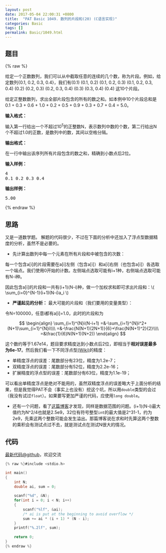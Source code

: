 ```yaml
---
layout: post
date: 2017-05-04 22:00:31 +0800
title:  "PAT Basic 1049. 数列的片段和(20) (C语言实现)"
categories: Basic
tags: []
permalink: Basic/1049.html
---
```


## 题目

{% raw %}<div id="problemContent">
<p>
给定一个正数数列，我们可以从中截取任意的连续的几个数，称为片段。例如，给定数列{0.1, 0.2, 0.3, 0.4}，我们有(0.1) (0.1, 0.2) (0.1, 0.2, 0.3) (0.1, 0.2, 0.3, 0.4) (0.2) (0.2, 0.3) (0.2, 0.3, 0.4) (0.3) (0.3, 0.4) (0.4) 这10个片段。</p>
<p>给定正整数数列，求出全部片段包含的所有的数之和。如本例中10个片段总和是0.1 + 0.3 + 0.6 + 1.0 + 0.2 + 0.5 + 0.9 + 0.3 + 0.7 + 0.4 = 5.0。</p>
<p><b>
输入格式：
</b></p>
<p>
输入第一行给出一个不超过10<sup>5</sup>的正整数N，表示数列中数的个数，第二行给出N个不超过1.0的正数，是数列中的数，其间以空格分隔。
</p>
<p><b>
输出格式：
</b></p>
<p>
在一行中输出该序列所有片段包含的数之和，精确到小数点后2位。
</p>
<b>输入样例：</b><pre>
4
0.1 0.2 0.3 0.4 
</pre>
<b>输出样例：</b><pre>
5.00
</pre>
</div>{% endraw %}

## 思路

又是一道数学题。
解题的代码很少，不过在下面的分析中还加入了浮点型数据精度的分析，虽然不是必要的。

- 先计算出数列中每一个元素在所有片段和中被包含的次数：
 
 每一个包含a[i]的片段需要在a[i]左侧（包含a[i]）和a[i]右侧（也包含a[i]）各选取一个端点。我们使用0开始的计数。左侧端点选取可能有i+1种，右侧端点选取可能有N-i种。

 因此包含a[i]的片段和一共有(i+1)(N-i)种，做一个加权求和即可求出片段和：\\( \sum_{i=0}^{N-1}(i+1)(N-i)a_i \\)
- **严谨起见的分析：** 最大可能的片段和（我们要用的变量类型）：

 令N=100000，任意i都有a[i]=1.0，此时的片段和为

$$
\begin{align}
    \sum_{i=1}^{N}i(N-i+1)
    =&-\sum_{i=1}^{N}i^2+(N+1)\sum_{i=1}^{N}i\\\\
    =&-\frac{N(N+1)(2N+1)}{6}+\frac{N(N+1)^2}{2}\\\\
    =&\frac{1}{6}N(N+1)(N+2))
\end{align}
$$

 这个数约等于1.67e14，题目要求精度达到小数点后2位，即相当于**相对误差最多为6e-17**。然后我们看一下不同浮点型[(Wiki)](https://en.wikipedia.org/wiki/Floating-point_arithmetic)的精度：

 - 单精度浮点的误差：尾数部分有23位，精度为1.2e-7；
 - 双精度浮点的误差：尾数部分有52位，精度为2.2e-16；
 - 扩展精度的浮点型的误差：尾数部分有63位，精度为1.1e-19；

 可以看出单精度浮点是绝对不能用的，虽然双精度浮点的误差略大于上面分析的结果，但是我觉得PAT不会（事实上也没有）挖这个坑，所以用`double`类型的会过（我没有试过`float`）。如果要写更加严谨的代码，应使用`long double`。

- 还有一个问题，看了[这篇博客](http://blog.csdn.net/luoluozlb/article/details/51532281)才发现，同样是数据范围的问题。(i+1)(N-i)最大值约为N^2/4也就是2.5e9，32位有符号整型`int`的最大值是2^31-1，约为2e9，先乘这两个整数可能会发生溢出。那篇博客说在求和时先算这两个整数的乘积会有测试点过不去，就是测试点在测试N很大的情况。

## 代码

[最新代码@github](https://github.com/OliverLew/PAT/blob/master/PATBasic/1049.c)，欢迎交流
```c
{% raw %}#include <stdio.h>

int main()
{
    int N;
    double ai, sum = 0;
    
    scanf("%d", &N);
    for(int i = 0; i < N; i++)
    {
        scanf("%lf", &ai);
        /* ai is put at the beginning to avoid overflow */
        sum += ai * (i + 1) * (N - i);
    }
    printf("%.2lf", sum);
    
    return 0;
}
{% endraw %}
```